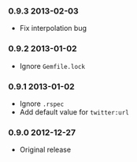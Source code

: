 ### 0.9.3 2013-02-03

* Fix interpolation bug

### 0.9.2 2013-01-02

* Ignore `Gemfile.lock`

### 0.9.1 2013-01-02

* Ignore `.rspec`
* Add default value for `twitter:url`

### 0.9.0 2012-12-27

* Original release
